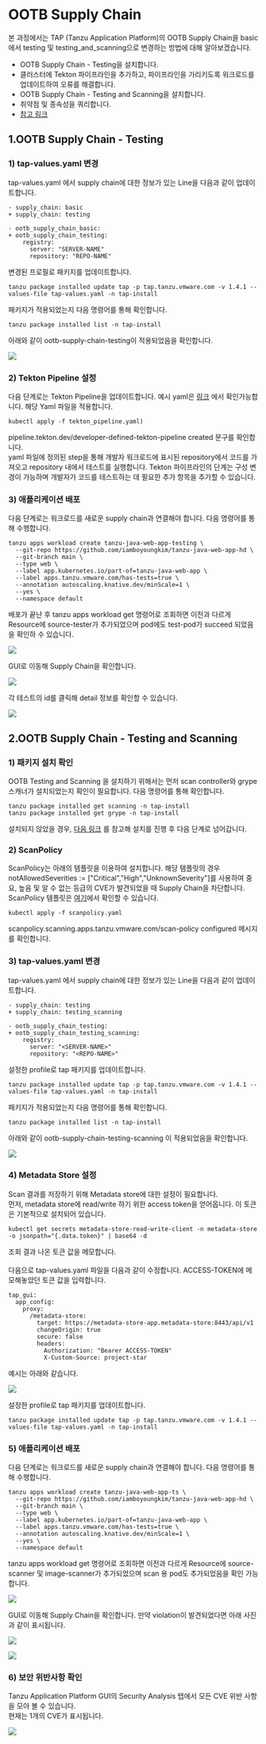 # OOTB Supply Chain

본 과정에서는 TAP (Tanzu Application Platform)의 OOTB Supply Chain을 basic에서 testing 및 testing_and_scanning으로 변경하는 방법에 대해 알아보겠습니다.

* OOTB Supply Chain - Testing을 설치합니다.
* 클러스터에 Tekton 파이프라인을 추가하고, 파이프라인을 가리키도록 워크로드를 업데이트하여 오류를 해결합니다.
* OOTB Supply Chain - Testing and Scanning을 설치합니다.
* 취약점 및 종속성을 쿼리합니다.
* [참고 링크](https://docs.vmware.com/en/VMware-Tanzu-Application-Platform/1.4/tap/getting-started-add-test-and-security.html)



## 1.OOTB Supply Chain - Testing 

### 1) tap-values.yaml 변경

tap-values.yaml 에서 supply chain에 대한 정보가 있는 Line을 다음과 같이 업데이트합니다.
~~~
- supply_chain: basic
+ supply_chain: testing

- ootb_supply_chain_basic:
+ ootb_supply_chain_testing:
    registry:
      server: "SERVER-NAME"
      repository: "REPO-NAME"
~~~

변경된 프로필로 패키지를 업데이트합니다.
~~~
tanzu package installed update tap -p tap.tanzu.vmware.com -v 1.4.1 --values-file tap-values.yaml -n tap-install
~~~

패키지가 적용되었는지 다음 명령어를 통해 확인합니다.
~~~
tanzu package installed list -n tap-install
~~~

아래와 같이 ootb-supply-chain-testing이 적용되었음을 확인합니다.

![](../images/supply_chain_testing.png)

### 2) Tekton Pipeline 설정

다음 단계로는 Tekton Pipeline을 업데이트합니다. 예시 yaml은 [링크](../install/tekton_pipeline.yaml) 에서 확인가능합니다. 해당 Yaml 파일을 적용합니다.

~~~
kubectl apply -f tekton_pipeline.yaml)
~~~

pipeline.tekton.dev/developer-defined-tekton-pipeline created 문구를 확인합니다.    
yaml 파일에 정의된 step을 통해 개발자 워크로드에 표시된 repository에서 코드를 가져오고 repository 내에서 테스트를 실행합니다. Tekton 파이프라인의 단계는 구성 변경이 가능하며 개발자가 코드를 테스트하는 데 필요한 추가 항목을 추가할 수 있습니다.


### 3) 애플리케이션 배포

다음 단계로는 워크로드를 새로운 supply chain과 연결해야 합니다. 다음 명령어를 통해 수행합니다.

~~~
tanzu apps workload create tanzu-java-web-app-testing \
  --git-repo https://github.com/iamboyoungkim/tanzu-java-web-app-hd \
  --git-branch main \
  --type web \
  --label app.kubernetes.io/part-of=tanzu-java-web-app \
  --label apps.tanzu.vmware.com/has-tests=true \
  --annotation autoscaling.knative.dev/minScale=1 \
  --yes \
  --namespace default
~~~

배포가 끝난 후 tanzu apps workload get 명령어로 조회하면 이전과 다르게 Resource에 source-tester가 추가되었으며 pod에도 test-pod가 succeed 되었음을 확인하 수 있습니다.

![](../images/supply_chain_test_result.png)

GUI로 이동해 Supply Chain을 확인합니다.

![](../images/supply_chain_test_gui_01.png)

각 테스트의 id를 클릭해 detail 정보를 확인할 수 있습니다.

![](../images/supply_chain_test_gui_02.png)



## 2.OOTB Supply Chain - Testing and Scanning
### 1) 패키지 설치 확인

OOTB Testing and Scanning 을 설치하기 위해서는 먼저 scan controller와 grype 스캐너가 설치되었는지 확인이 필요합니다. 다음 명령어를 통해 확인합니다.
~~~
tanzu package installed get scanning -n tap-install
tanzu package installed get grype -n tap-install
~~~

설치되지 않았을 경우, [다음 링크](https://docs.vmware.com/en/VMware-Tanzu-Application-Platform/1.4/tap/scst-scan-install-scst-scan.html) 를 참고해 설치를 진행 후 다음 단계로 넘어갑니다.

### 2) ScanPolicy
ScanPolicy는 아래의 템플릿을 이용하여 설치합니다. 해당 탬플릿의 경우 notAllowedSeverities := ["Critical","High","UnknownSeverity"]를 사용하여 중요, 높음 및 알 수 없는 등급의 CVE가 발견되었을 때 Supply Chain을 차단합니다. <br/>
ScanPolicy 템플릿은 [여기](../install/scanpolicy.yaml)에서 확인할 수 있습니다.

~~~
kubectl apply -f scanpolicy.yaml
~~~

scanpolicy.scanning.apps.tanzu.vmware.com/scan-policy configured 메시지를 확인합니다.   

### 3) tap-values.yaml 변경
tap-values.yaml 에서 supply chain에 대한 정보가 있는 Line을 다음과 같이 업데이트합니다.
~~~
- supply_chain: testing
+ supply_chain: testing_scanning

- ootb_supply_chain_testing:
+ ootb_supply_chain_testing_scanning:
    registry:
      server: "<SERVER-NAME>"
      repository: "<REPO-NAME>"
~~~

설정한 profile로 tap 패키지를 업데이트합니다.
~~~
tanzu package installed update tap -p tap.tanzu.vmware.com -v 1.4.1 --values-file tap-values.yaml -n tap-install
~~~

패키지가 적용되었는지 다음 명령어를 통해 확인합니다.

~~~
tanzu package installed list -n tap-install
~~~

아래와 같이 ootb-supply-chain-testing-scanning 이 적용되었음을 확인합니다.

![](../images/supply_chain_testing-scanning.png)

### 4) Metadata Store 설정
Scan 결과를 저장하기 위해 Metadata store에 대한 설정이 필요합니다.    
먼저, metadata store에 read/write 하기 위한 access token을 얻어옵니다. 이 토큰은 기본적으로 설치되어 있습니다.    
~~~
kubectl get secrets metadata-store-read-write-client -n metadata-store -o jsonpath="{.data.token}" | base64 -d
~~~

조회 결과 나온 토큰 값을 메모합니다.    
<br/>
다음으로 tap-values.yaml 파일을 다음과 같이 수정합니다. ACCESS-TOKEN에 메모해놓았던 토큰 값을 입력합니다.   
~~~
tap_gui:
  app_config:
    proxy:
      /metadata-store:
        target: https://metadata-store-app.metadata-store:8443/api/v1
        changeOrigin: true
        secure: false
        headers:
          Authorization: "Bearer ACCESS-TOKEN"
          X-Custom-Source: project-star
~~~

예시는 아래와 같습니다.

![](../images/bearer-token-ex.png)

설정한 profile로 tap 패키지를 업데이트합니다.
~~~
tanzu package installed update tap -p tap.tanzu.vmware.com -v 1.4.1 --values-file tap-values.yaml -n tap-install
~~~

### 5) 애플리케이션 배포
다음 단계로는 워크로드를 새로운 supply chain과 연결해야 합니다. 다음 명령어를 통해 수행합니다.

~~~
tanzu apps workload create tanzu-java-web-app-ts \
  --git-repo https://github.com/iamboyoungkim/tanzu-java-web-app-hd \
  --git-branch main \
  --type web \
  --label app.kubernetes.io/part-of=tanzu-java-web-app \
  --label apps.tanzu.vmware.com/has-tests=true \
  --annotation autoscaling.knative.dev/minScale=1 \
  --yes \
  --namespace default
~~~

tanzu apps workload get 명령어로 조회하면 이전과 다르게 Resource에 source-scanner 및 image-scanner가 추가되었으며 scan 용 pod도 추가되었음을 확인 가능합니다.

![](../images/supply_chain_scan_cli.png)

GUI로 이동해 Supply Chain을 확인합니다. 만약 violation이 발견되었다면 아래 사진과 같이 표시됩니다.

![](../images/supply_chain_scan_result.png)

![](../images/supply_chain_scan_result-2.png)


### 6) 보안 위반사항 확인
Tanzu Application Platform GUI의 Security Analysis 탭에서 모든 CVE 위반 사항을 모아 볼 수 있습니다.   
현재는 1개의 CVE가 표시됩니다. 

![](../images/cve-details.png)




